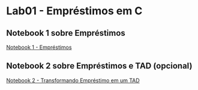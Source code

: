 # Lab01 - Empréstimos em C

## Notebook 1 sobre Empréstimos

[Notebook 1 - Empréstimos](notebook/emprestimo01-ra247275.ipynb)

## Notebook 2 sobre Empréstimos e TAD (opcional)

[Notebook 2 - Transformando Empréstimo em um TAD](notebook/emprestimo02-tad-ra247275.ipynb)